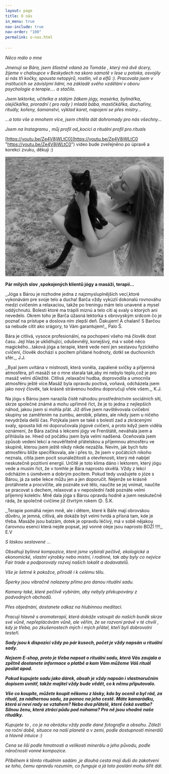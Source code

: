 ```yaml
---
layout: page
title: O nás
in_menu: true
nav-include: true
nav-order: "100"
permalink: o-nas.html

---
```

_Něco málo o mne_

_Jmenuji se Bára, jsem šťastně vdaná za Tomáše , který má dvě dcery, žijeme v chaloupce v Beskydech na skoro samotě v lese u potoka, osvojily si nás tři kočky, spousta netopýrů, rostlin, víl a elfů :). Pracovala jsem v institucích se závislými lidmi, na základě svého vzdělání v oboru psychologie a terapie.... a stačilo._

_Jsem lektorka, učitelka a stálým žákem jógy, masérka, bylinářka, olejíčkářka, proradní ( pro rady ) mladá bába, mastičkářka, duchařiny, rituály, kořeny, šamanství, výklad karet, napojení se přes mistry..._

_...a toto vše a mnohem více, jsem chtěla dát dohromady pro nás všechny..._

_Jsem na Instagramu , můj profil od_kocici a rituální profil pro.rituals_

[https://youtu.be/Ze4V8jWLtC0](https://youtu.be/Ze4V8jWLtC0 "https://youtu.be/Ze4V8jWLtC0") video bude zveřejněno po úpravě a korekci zvuku, děkuji :)

![](/uploads/img_20210429_151733-1.jpg)

**Pár milých slov ,spokojených klientů jógy a masáží, terapií...**

,,Jóga s Bárou je rozhodne jedna z najzmysluplnějších vecí,ktoré vykonávám pre svoje telo a ducha! Barča vždy vykúzlí dokonalú rovnováhu medzi cvičením a relaxaciou, takže po treningu mám telo unavené a mysel oddýchnutú. Bolesti ktoré ma trápili miznú a telo cítí aj svaly o ktorých ani nevedelo. Okrem toho je Barča úžasná lektorka s obrovyským srdcom čo je poznať na prístupe a doslova ním zlepší deň. Ďakujem! A chalani! S Barčou sa nebude cítit ako srágory, to Vám garantujem!,, Palo Š.

Bára je citlivá, vysoce profesionální, na pochopení všeho má člověk dost času. Její hlas je uklidňující, oduševnělý, konejšivý, má v sobě něco magického...taková jóga a terapie, které vede  není jen sestavou fyzického cvičení, člověk dochází s pocitem přidané hodnoty, dotkl se duchovních sfér.,, J.J.

,,Byal jsem uvítána v místnosti, která voněla, zapálené svíčky a příjemná atmosféra, při masáži se o mne starala tak,aby mi nebylo teplo,což je pro masáž velmi důležité. Citlivá ,relaxační hudba, doprovodila a umocnila atmosféru ještě více.Masáž byla opravdu poctivá, voňavá, odcházela jsem jako nový člověk, tak krásně strávenou hodinu doporučuji vřele všem.,, K.J.

Na jógu s Bárou jsem narazila čistě náhodou prostřednictvím sociálních sítí, skrze společné známé a mohu upřímně říct, že je to jedna z nejlepších náhod, jakou jsem si mohla přát. Již dříve jsem navštěvovala cvičební skupiny se zaměřením na zumbu, aerobik, pilates, ale nikdy jsem u ničeho nevydržela delší čas. Potýkala jsem se také s bolestí zad a zkrácenými svaly, spousta lidi mi doporučovala jógové cvičení, a proto když jsem viděla oznámení, že Bára začíná s lekcemi jógy ve Frenštátě, neváhala jsem a přihlásila se. Hned od počátku jsem byla velmi nadšená. Oceňovala jsem způsob vedení lekcí a neuvěřitelně přátelskou a příjemnou atmosféru ve skupině, kterou jsem ještě nikdy nikde nezažila. Nevím, jak bych tuto atmosféru blíže specifikovala, ale i přes to, že jsem v počátcích nikoho neznala, cítila jsem pocit sounáležitosti a otevřenosti, který mě nabíjel neskutečně pozitivní energií. Určitě je toto klima dáno i lektorem, který jógu vede a musím říct, že v tomhle je Bára naprosto skvělá. Vždy z lekcí odcházím s úsměvem a dobrým pocitem. Pokud tedy uvažujete o józe s Bárou, já za sebe lekce můžu jen a jen doporučit. Nejenže se krásně protáhnete a procvičíte, ale poznáte své tělo, naučíte se jej vnímat, naučíte se pracovat s dechem, relaxovat a v neposlední řadě poznáte velmi příjemný kolektiv. Mně dala jóga s Bárou opravdu hodně a jsem neskutečně ráda, že společně cvičíme již čtvrtým rokem 😊. Š.K.

,,Terapie pomáhá nejen mně, ale i dětem, které k Báře mají obrovskou důvěru, je jemná, citlivá, ale dokáže být velmi tvrdá a přísná tam, kde je třeba. Masáže jsou balzám, dotek je opravdu léčivý, má v sobě nějakou čarovnou esenci která nejde popsat, její vonné oleje jsou naprosto BOŽÍ !!!!,, E.V

_S láskou sestavené ..._

_Obsahují bylinné kompozice, které jsme vybírali pečlivě, ekologické a ekonomické, vlastní výrobky nebo místní, i rodinné, tak aby byly co nejvíce Fair trade a podporovaly rozvoj našich lokalit a dodavatelů._

_Vše je šetrné k pokožce, přírodě i k celému tělu._

_Šperky jsou vibračně nalazeny přímo pro danou rituální sadu._

_Kameny také, které pečlivě vybírám, aby nebyly překupovány z podvodných obchodů._

_Přes objednání, dostanete odkaz na hlubinnou meditaci._

_Pracuji hlavně s aromaterapií, která dokáže vstoupit do našich buněk skrze své vůně, nepřeplácávám vůně, ale věřím, že se rozvoní právě v té chvíli , kdy je třeba, po zkušenostech mých i mých přátel, kteří byli dobrovolní testeři._

**_Sady jsou k dispozici vždy po pár kusech, počet je vždy napsán u rituální sady._**

**_Nejsem E-shop, proto je třeba napsat o rituální sadu, která Vás zaujala a zpětně dostanete informace o platbě a kam Vám můžeme Váš rituál poslat apod._**

**_Pokud kupujete sadu jako dárek, obsah je vždy napsán i vlastnoručním dopisem uvnitř, takže majitel vždy bude vědět, co k němu připutovalo._**

**_Vše co koupíte, můžete koupit někomu z lásky, kdo by ocenil a byl rád, za rituál, za nádhernou sadu, za pomoc na jeho cestě. Máte kamarádku, která si neví rady se vztahem? Nebo dva přátelé, které čeká svatba? Silnou ženu, která ztrácí půdu pod nohama? Pro ně jsou vhodné naše rituálky._**

_Kupujete to , co je na obrázku vždy podle dané fotografie a obsahu. Záleží na roční době, situace na naší planetě a v zemi, podle dostupnosti minerálů a hlavně intuice :)_

_Cena se liší podle hmotnosti a velikosti minerálu a jeho původu, podle náročnosti vonné kompozice._

_Příběhem k těmto rituálním sadám ,je dlouhá cesta mojí duši do zakotvení se toho, čemu opravdu rozumím, co funguje a já toto poslání mohu šířit dál._